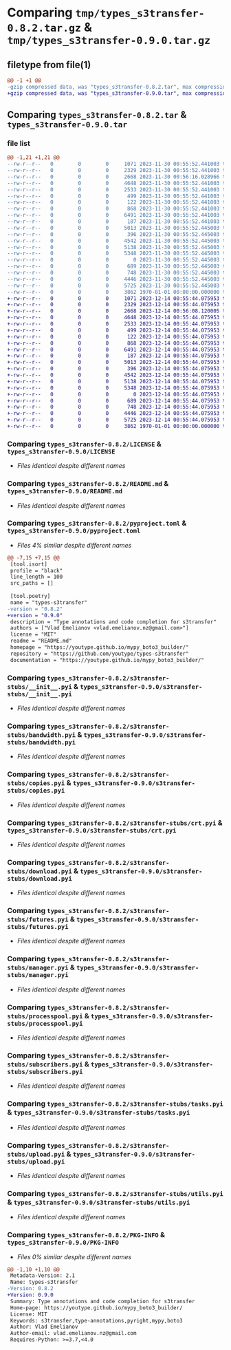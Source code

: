 # Comparing `tmp/types_s3transfer-0.8.2.tar.gz` & `tmp/types_s3transfer-0.9.0.tar.gz`

## filetype from file(1)

```diff
@@ -1 +1 @@
-gzip compressed data, was "types_s3transfer-0.8.2.tar", max compression
+gzip compressed data, was "types_s3transfer-0.9.0.tar", max compression
```

## Comparing `types_s3transfer-0.8.2.tar` & `types_s3transfer-0.9.0.tar`

### file list

```diff
@@ -1,21 +1,21 @@
--rw-r--r--   0        0        0     1071 2023-11-30 00:55:52.441003 types_s3transfer-0.8.2/LICENSE
--rw-r--r--   0        0        0     2329 2023-11-30 00:55:52.441003 types_s3transfer-0.8.2/README.md
--rw-r--r--   0        0        0     2668 2023-11-30 00:56:16.028966 types_s3transfer-0.8.2/pyproject.toml
--rw-r--r--   0        0        0     4648 2023-11-30 00:55:52.441003 types_s3transfer-0.8.2/s3transfer-stubs/__init__.pyi
--rw-r--r--   0        0        0     2533 2023-11-30 00:55:52.441003 types_s3transfer-0.8.2/s3transfer-stubs/bandwidth.pyi
--rw-r--r--   0        0        0      499 2023-11-30 00:55:52.441003 types_s3transfer-0.8.2/s3transfer-stubs/compat.pyi
--rw-r--r--   0        0        0      122 2023-11-30 00:55:52.441003 types_s3transfer-0.8.2/s3transfer-stubs/constants.pyi
--rw-r--r--   0        0        0      868 2023-11-30 00:55:52.441003 types_s3transfer-0.8.2/s3transfer-stubs/copies.pyi
--rw-r--r--   0        0        0     6491 2023-11-30 00:55:52.441003 types_s3transfer-0.8.2/s3transfer-stubs/crt.pyi
--rw-r--r--   0        0        0      187 2023-11-30 00:55:52.441003 types_s3transfer-0.8.2/s3transfer-stubs/delete.pyi
--rw-r--r--   0        0        0     5013 2023-11-30 00:55:52.445003 types_s3transfer-0.8.2/s3transfer-stubs/download.pyi
--rw-r--r--   0        0        0      396 2023-11-30 00:55:52.445003 types_s3transfer-0.8.2/s3transfer-stubs/exceptions.pyi
--rw-r--r--   0        0        0     4542 2023-11-30 00:55:52.445003 types_s3transfer-0.8.2/s3transfer-stubs/futures.pyi
--rw-r--r--   0        0        0     5138 2023-11-30 00:55:52.445003 types_s3transfer-0.8.2/s3transfer-stubs/manager.pyi
--rw-r--r--   0        0        0     5348 2023-11-30 00:55:52.445003 types_s3transfer-0.8.2/s3transfer-stubs/processpool.pyi
--rw-r--r--   0        0        0        0 2023-11-30 00:55:52.445003 types_s3transfer-0.8.2/s3transfer-stubs/py.typed
--rw-r--r--   0        0        0      689 2023-11-30 00:55:52.445003 types_s3transfer-0.8.2/s3transfer-stubs/subscribers.pyi
--rw-r--r--   0        0        0      748 2023-11-30 00:55:52.445003 types_s3transfer-0.8.2/s3transfer-stubs/tasks.pyi
--rw-r--r--   0        0        0     4446 2023-11-30 00:55:52.445003 types_s3transfer-0.8.2/s3transfer-stubs/upload.pyi
--rw-r--r--   0        0        0     5725 2023-11-30 00:55:52.445003 types_s3transfer-0.8.2/s3transfer-stubs/utils.pyi
--rw-r--r--   0        0        0     3862 1970-01-01 00:00:00.000000 types_s3transfer-0.8.2/PKG-INFO
+-rw-r--r--   0        0        0     1071 2023-12-14 00:55:44.075953 types_s3transfer-0.9.0/LICENSE
+-rw-r--r--   0        0        0     2329 2023-12-14 00:55:44.075953 types_s3transfer-0.9.0/README.md
+-rw-r--r--   0        0        0     2668 2023-12-14 00:56:08.120005 types_s3transfer-0.9.0/pyproject.toml
+-rw-r--r--   0        0        0     4648 2023-12-14 00:55:44.075953 types_s3transfer-0.9.0/s3transfer-stubs/__init__.pyi
+-rw-r--r--   0        0        0     2533 2023-12-14 00:55:44.075953 types_s3transfer-0.9.0/s3transfer-stubs/bandwidth.pyi
+-rw-r--r--   0        0        0      499 2023-12-14 00:55:44.075953 types_s3transfer-0.9.0/s3transfer-stubs/compat.pyi
+-rw-r--r--   0        0        0      122 2023-12-14 00:55:44.075953 types_s3transfer-0.9.0/s3transfer-stubs/constants.pyi
+-rw-r--r--   0        0        0      868 2023-12-14 00:55:44.075953 types_s3transfer-0.9.0/s3transfer-stubs/copies.pyi
+-rw-r--r--   0        0        0     6491 2023-12-14 00:55:44.075953 types_s3transfer-0.9.0/s3transfer-stubs/crt.pyi
+-rw-r--r--   0        0        0      187 2023-12-14 00:55:44.075953 types_s3transfer-0.9.0/s3transfer-stubs/delete.pyi
+-rw-r--r--   0        0        0     5013 2023-12-14 00:55:44.075953 types_s3transfer-0.9.0/s3transfer-stubs/download.pyi
+-rw-r--r--   0        0        0      396 2023-12-14 00:55:44.075953 types_s3transfer-0.9.0/s3transfer-stubs/exceptions.pyi
+-rw-r--r--   0        0        0     4542 2023-12-14 00:55:44.075953 types_s3transfer-0.9.0/s3transfer-stubs/futures.pyi
+-rw-r--r--   0        0        0     5138 2023-12-14 00:55:44.075953 types_s3transfer-0.9.0/s3transfer-stubs/manager.pyi
+-rw-r--r--   0        0        0     5348 2023-12-14 00:55:44.075953 types_s3transfer-0.9.0/s3transfer-stubs/processpool.pyi
+-rw-r--r--   0        0        0        0 2023-12-14 00:55:44.075953 types_s3transfer-0.9.0/s3transfer-stubs/py.typed
+-rw-r--r--   0        0        0      689 2023-12-14 00:55:44.075953 types_s3transfer-0.9.0/s3transfer-stubs/subscribers.pyi
+-rw-r--r--   0        0        0      748 2023-12-14 00:55:44.075953 types_s3transfer-0.9.0/s3transfer-stubs/tasks.pyi
+-rw-r--r--   0        0        0     4446 2023-12-14 00:55:44.075953 types_s3transfer-0.9.0/s3transfer-stubs/upload.pyi
+-rw-r--r--   0        0        0     5725 2023-12-14 00:55:44.075953 types_s3transfer-0.9.0/s3transfer-stubs/utils.pyi
+-rw-r--r--   0        0        0     3862 1970-01-01 00:00:00.000000 types_s3transfer-0.9.0/PKG-INFO
```

### Comparing `types_s3transfer-0.8.2/LICENSE` & `types_s3transfer-0.9.0/LICENSE`

 * *Files identical despite different names*

### Comparing `types_s3transfer-0.8.2/README.md` & `types_s3transfer-0.9.0/README.md`

 * *Files identical despite different names*

### Comparing `types_s3transfer-0.8.2/pyproject.toml` & `types_s3transfer-0.9.0/pyproject.toml`

 * *Files 4% similar despite different names*

```diff
@@ -7,15 +7,15 @@
 [tool.isort]
 profile = "black"
 line_length = 100
 src_paths = []
 
 [tool.poetry]
 name = "types-s3transfer"
-version = "0.8.2"
+version = "0.9.0"
 description = "Type annotations and code completion for s3transfer"
 authors = ["Vlad Emelianov <vlad.emelianov.nz@gmail.com>"]
 license = "MIT"
 readme = "README.md"
 homepage = "https://youtype.github.io/mypy_boto3_builder/"
 repository = "https://github.com/youtype/types-s3transfer"
 documentation = "https://youtype.github.io/mypy_boto3_builder/"
```

### Comparing `types_s3transfer-0.8.2/s3transfer-stubs/__init__.pyi` & `types_s3transfer-0.9.0/s3transfer-stubs/__init__.pyi`

 * *Files identical despite different names*

### Comparing `types_s3transfer-0.8.2/s3transfer-stubs/bandwidth.pyi` & `types_s3transfer-0.9.0/s3transfer-stubs/bandwidth.pyi`

 * *Files identical despite different names*

### Comparing `types_s3transfer-0.8.2/s3transfer-stubs/copies.pyi` & `types_s3transfer-0.9.0/s3transfer-stubs/copies.pyi`

 * *Files identical despite different names*

### Comparing `types_s3transfer-0.8.2/s3transfer-stubs/crt.pyi` & `types_s3transfer-0.9.0/s3transfer-stubs/crt.pyi`

 * *Files identical despite different names*

### Comparing `types_s3transfer-0.8.2/s3transfer-stubs/download.pyi` & `types_s3transfer-0.9.0/s3transfer-stubs/download.pyi`

 * *Files identical despite different names*

### Comparing `types_s3transfer-0.8.2/s3transfer-stubs/futures.pyi` & `types_s3transfer-0.9.0/s3transfer-stubs/futures.pyi`

 * *Files identical despite different names*

### Comparing `types_s3transfer-0.8.2/s3transfer-stubs/manager.pyi` & `types_s3transfer-0.9.0/s3transfer-stubs/manager.pyi`

 * *Files identical despite different names*

### Comparing `types_s3transfer-0.8.2/s3transfer-stubs/processpool.pyi` & `types_s3transfer-0.9.0/s3transfer-stubs/processpool.pyi`

 * *Files identical despite different names*

### Comparing `types_s3transfer-0.8.2/s3transfer-stubs/subscribers.pyi` & `types_s3transfer-0.9.0/s3transfer-stubs/subscribers.pyi`

 * *Files identical despite different names*

### Comparing `types_s3transfer-0.8.2/s3transfer-stubs/tasks.pyi` & `types_s3transfer-0.9.0/s3transfer-stubs/tasks.pyi`

 * *Files identical despite different names*

### Comparing `types_s3transfer-0.8.2/s3transfer-stubs/upload.pyi` & `types_s3transfer-0.9.0/s3transfer-stubs/upload.pyi`

 * *Files identical despite different names*

### Comparing `types_s3transfer-0.8.2/s3transfer-stubs/utils.pyi` & `types_s3transfer-0.9.0/s3transfer-stubs/utils.pyi`

 * *Files identical despite different names*

### Comparing `types_s3transfer-0.8.2/PKG-INFO` & `types_s3transfer-0.9.0/PKG-INFO`

 * *Files 0% similar despite different names*

```diff
@@ -1,10 +1,10 @@
 Metadata-Version: 2.1
 Name: types-s3transfer
-Version: 0.8.2
+Version: 0.9.0
 Summary: Type annotations and code completion for s3transfer
 Home-page: https://youtype.github.io/mypy_boto3_builder/
 License: MIT
 Keywords: s3transfer,type-annotations,pyright,mypy,boto3
 Author: Vlad Emelianov
 Author-email: vlad.emelianov.nz@gmail.com
 Requires-Python: >=3.7,<4.0
```


